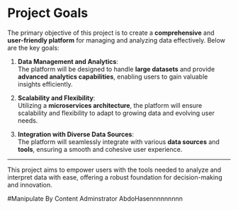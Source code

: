 # Project Goals

The primary objective of this project is to create a **comprehensive** and **user-friendly platform** for managing and analyzing data effectively. Below are the key goals:

1. **Data Management and Analytics**:  
   The platform will be designed to handle **large datasets** and provide **advanced analytics capabilities**, enabling users to gain valuable insights efficiently.

2. **Scalability and Flexibility**:  
   Utilizing a **microservices architecture**, the platform will ensure scalability and flexibility to adapt to growing data and evolving user needs.

3. **Integration with Diverse Data Sources**:  
   The platform will seamlessly integrate with various **data sources** and **tools**, ensuring a smooth and cohesive user experience.

---

This project aims to empower users with the tools needed to analyze and interpret data with ease, offering a robust foundation for decision-making and innovation.

#Manipulate By Content Adminstrator AbdoHasennnnnnnnn
